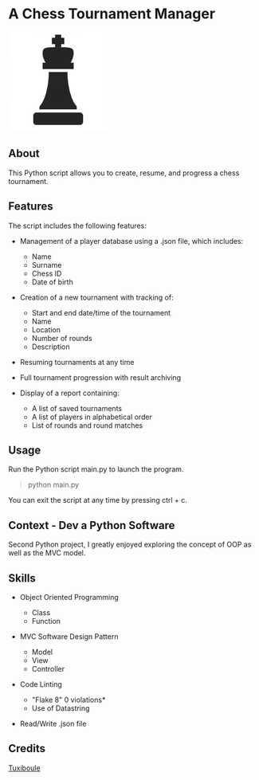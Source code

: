 # A Chess Tournament Manager
![](icon.png)

## About

This Python script allows you to create, resume, and progress a chess tournament.

## Features

The script includes the following features:

- Management of a player database using a .json file, which includes:
  - Name
  - Surname
  - Chess ID
  - Date of birth
  
- Creation of a new tournament with tracking of:
  - Start and end date/time of the tournament
  - Name
  - Location
  - Number of rounds
  - Description

- Resuming tournaments at any time
- Full tournament progression with result archiving
- Display of a report containing:
  - A list of saved tournaments
  - A list of players in alphabetical order
  - List of rounds and round matches

## Usage

Run the Python script main.py to launch the program.

>python main.py

You can exit the script at any time by pressing ctrl + c.

## Context - Dev a Python Software

Second Python project, I greatly enjoyed exploring the concept of OOP as well as the MVC model.

## Skills

- Object Oriented Programming
  - Class
  - Function

- MVC Software Design Pattern
  - Model
  - View
  - Controller

- Code Linting
  - "Flake 8" 0 violations*
  - Use of Datastring

- Read/Write .json file

## Credits
[Tuxiboule](https://github.com/Tuxiboule)
